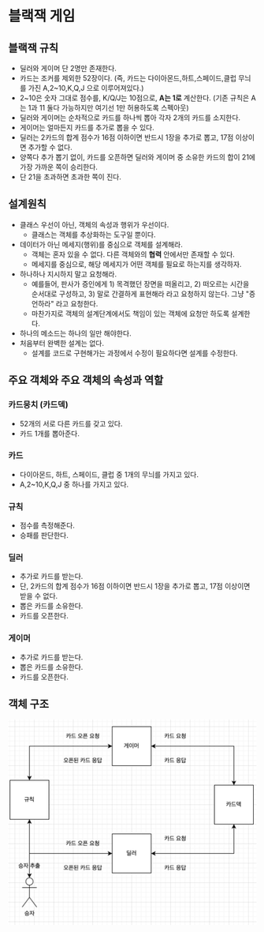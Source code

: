 # 블랙잭 게임 
## 블랙잭 규칙
* 딜러와 게이머 단 2명만 존재한다.
* 카드는 조커를 제외한 52장이다. (즉, 카드는 다이아몬드,하트,스페이드,클럽 무늬를 가진 A,2~10,K,Q,J 으로 이루어져있다.)
* 2~10은 숫자 그대로 점수를, K/Q/J는 10점으로, **A는 1로** 계산한다. (기존 규칙은 A는 1과 11 둘다 가능하지만 여기선 1만 허용하도록 스펙아웃)
* 딜러와 게이머는 순차적으로 카드를 하나씩 뽑아 각자 2개의 카드를 소지한다.
* 게이머는 얼마든지 카드를 추가로 뽑을 수 있다.
* 딜러는 2카드의 합계 점수가 16점 이하이면 반드시 1장을 추가로 뽑고, 17점 이상이면 추가할 수 없다.
* 양쪽다 추가 뽑기 없이, 카드를 오픈하면 딜러와 게이머 중 소유한 카드의 합이 21에 가장 가까운 쪽이 승리한다.
* 단 21을 초과하면 초과한 쪽이 진다.

## 설계원칙 
* 클래스 우선이 아닌, 객체의 속성과 행위가 우선이다.
	* 클래스는 객체를 추상화하는 도구일 뿐이다.
* 데이터가 아닌 메세지(행위)를 중심으로 객체를 설계해라.
	* 객체는 혼자 있을 수 없다. 다른 객체와의 **협력** 안에서만 존재할 수 있다.
	* 메세지를 중심으로, 해당 메세지가 어떤 객체를 필요로 하는지를 생각하자.
* 하나하나 지시하지 말고 요청해라.
	* 예를들어, 판사가 증인에게 1) 목격했던 장면을 떠올리고, 2) 떠오르는 시간을 순서대로 구성하고, 3) 말로 간결하게 표현해라 라고 요청하지 않는다. 그냥 "증언하라" 라고 요청한다.
	* 마찬가지로 객체의 설계단계에서도 책임이 있는 객체에 요청만 하도록 설계한다.
* 하나의 메소드는 하나의 일만 해야한다.
* 처음부터 완벽한 설계는 없다.
	* 설계를 코드로 구현해가는 과정에서 수정이 필요하다면 설계를 수정한다.

## 주요 객체와 주요 객체의 속성과 역할
### 카드뭉치 (카드덱)
* 52개의 서로 다른 카드를 갖고 있다.
* 카드 1개를 뽑아준다.
### 카드
* 다이아몬드, 하트, 스페이드, 클럽 중 1개의 무늬를 가지고 있다.
* A,2~10,K,Q,J 중 하나를 가지고 있다.
### 규칙
* 점수를 측정해준다.
* 승패를 판단한다.
### 딜러
* 추가로 카드를 받는다.
* 단, 2카드의 합계 점수가 16점 이하이면 반드시 1장을 추가로 뽑고, 17점 이상이면 받을 수 없다.
* 뽑은 카드를 소유한다.
* 카드를 오픈한다.
### 게이머
* 추가로 카드를 받는다.
* 뽑은 카드를 소유한다.
* 카드를 오픈한다.

## 객체 구조 
![Object-Diagram](object-diagram-fix.png)
